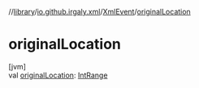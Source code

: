 //[library](../../../index.md)/[io.github.irgaly.xml](../index.md)/[XmlEvent](index.md)/[originalLocation](original-location.md)

# originalLocation

[jvm]\
val [originalLocation](original-location.md): [IntRange](https://kotlinlang.org/api/latest/jvm/stdlib/kotlin.ranges/-int-range/index.html)
